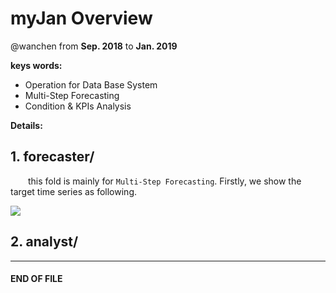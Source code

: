 
# myJan Overview

@wanchen from **Sep. 2018** to **Jan. 2019**

**keys words:**
  - Operation for Data Base System
  - Multi-Step Forecasting
  - Condition & KPIs Analysis

**Details:**


## 1. forecaster/

&emsp;&emsp;this fold is mainly for `Multi-Step Forecasting`. Firstly, we show the target time series as following.

<img src="http://chart.googleapis.com/chart?cht=tx&chl= $$HealthScore = [x_1, x_2,..., x_N]$$ $x_i \in [0, 100]$" style="border:none;">

## 2. analyst/









---
#### END OF FILE
